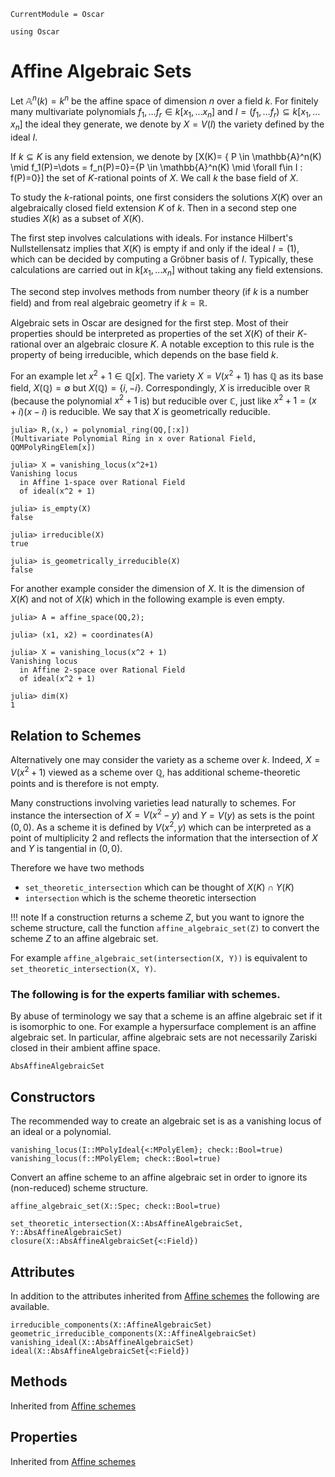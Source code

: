 ```@meta
CurrentModule = Oscar
```

```@setup oscar
using Oscar
```

# Affine Algebraic Sets
Let $\mathbb{A}^n(k)=k^n$ be the affine space of dimension $n$ over a field $k$.
For finitely many multivariate polynomials $f_1, \dots f_r \in k[x_1,\dots x_n]$
and $I = (f_1, \dots f_r) \subseteq k[x_1,\dots x_n]$ the ideal they generate,
we denote by $X = V(I)$ the variety defined by the ideal $I$.

If $k \subseteq K$ is any field extension, we denote by
\[X(K)= \{ P \in \mathbb{A}^n(K) \mid f_1(P)=\dots = f_n(P)=0\}=\{P \in \mathbb{A}^n(K) \mid \forall f\in I : f(P)=0\}\]
the set of $K$-rational points of $X$. We call $k$ the base field of $X$.

To study the $k$-rational points, one first considers the solutions $X(K)$
over an algebraically closed field extension $K$ of $k$.
Then in a second step one studies $X(k)$ as a subset of $X(K)$.

The first step involves calculations with ideals.
For instance Hilbert's Nullstellensatz implies that $X(K)$ is empty
if and only if the ideal $I=(1)$, which can be decided by computing a
Gröbner basis of $I$.
Typically, these calculations are carried out in $k[x_1,\dots x_n]$ without taking any field extensions.

The second step involves methods from number theory (if $k$ is a number field)
and from real algebraic geometry if $k = \mathbb{R}$.

Algebraic sets in Oscar are designed for the first step.
Most of their properties should be interpreted as properties
of the set $X(K)$ of their $K$-rational over an algebraic closure $K$.
A notable exception to this rule is the property of being irreducible, which
depends on the base field $k$.

For an example let $x^2+1 \in \mathbb{Q}[x]$. The variety $X = V(x^2+1)$ has
$\mathbb{Q}$ as its base field, $X(\mathbb{Q})=\emptyset$ but $X(\mathbb{Q}) = \{i, -i\}$.
Correspondingly, $X$ is irreducible over $\mathbb{R}$ (because the polynomial $x^2+1$ is)
but reducible over $\mathbb{C}$, just like $x^2+1=(x+i)(x-i)$ is reducible.
We say that $X$ is geometrically reducible.

```jldoctest
julia> R,(x,) = polynomial_ring(QQ,[:x])
(Multivariate Polynomial Ring in x over Rational Field, QQMPolyRingElem[x])

julia> X = vanishing_locus(x^2+1)
Vanishing locus
  in Affine 1-space over Rational Field
  of ideal(x^2 + 1)

julia> is_empty(X)
false

julia> irreducible(X)
true

julia> is_geometrically_irreducible(X)
false
```
For another example consider the dimension of $X$.
It is the dimension of $X(K)$ and not of $X(k)$ which in the following example
is even empty.
```jldoctest
julia> A = affine_space(QQ,2);

julia> (x1, x2) = coordinates(A)

julia> X = vanishing_locus(x^2 + 1)
Vanishing locus
  in Affine 2-space over Rational Field
  of ideal(x^2 + 1)

julia> dim(X)
1

```

## Relation to Schemes
Alternatively one may consider the variety as a scheme over $k$.
Indeed, $X = V(x^2+1)$ viewed as a scheme over $\mathbb{Q}$, has additional
scheme-theoretic points and is therefore is not empty.

Many constructions involving varieties lead naturally to schemes.
For instance the intersection of $X = V(x^2 - y)$ and $Y = V(y)$ as
sets is the point ${(0,0)}$. As a scheme it is defined by $V(x^2, y)$ which
can be interpreted as a point of multiplicity $2$ and reflects the information
that the intersection of $X$ and $Y$ is tangential in $(0,0)$.

Therefore we have two methods
- `set_theoretic_intersection` which can be thought of $X(K)\cap Y(K)$
- `intersection` which is the scheme theoretic intersection

!!! note
    If a construction returns a scheme $Z$, but you want to ignore the scheme
    structure, call the function `affine_algebraic_set(Z)` to convert the scheme
    $Z$ to an affine algebraic set.

For example `affine_algebraic_set(intersection(X, Y))`
is equivalent to `set_theoretic_intersection(X, Y)`.

### The following is for the experts familiar with schemes.
By abuse of terminology we say that a scheme is an affine algebraic set
if it is isomorphic to one. For example a hypersurface complement is an
affine algebraic set.
In particular, affine algebraic sets are not necessarily Zariski closed in their
ambient affine space.
```@docs
AbsAffineAlgebraicSet
```

## Constructors
The recommended way to create an algebraic set is as a
vanishing locus of an ideal or a polynomial.
```@docs
vanishing_locus(I::MPolyIdeal{<:MPolyElem}; check::Bool=true)
vanishing_locus(f::MPolyElem; check::Bool=true)
```
Convert an affine scheme to an affine algebraic set in order to ignore
its (non-reduced) scheme structure.
```@docs
affine_algebraic_set(X::Spec; check::Bool=true)
```

```@docs
set_theoretic_intersection(X::AbsAffineAlgebraicSet, Y::AbsAffineAlgebraicSet)
closure(X::AbsAffineAlgebraicSet{<:Field})
```

## Attributes
In addition to the attributes inherited from [Affine schemes](@ref)
the following are available.
```@docs
irreducible_components(X::AffineAlgebraicSet)
geometric_irreducible_components(X::AffineAlgebraicSet)
vanishing_ideal(X::AbsAffineAlgebraicSet)
ideal(X::AbsAffineAlgebraicSet{<:Field})
```

## Methods
Inherited from [Affine schemes](@ref)
## Properties
Inherited from [Affine schemes](@ref)
